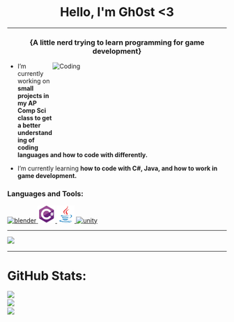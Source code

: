 <h1 align="center">Hello, I'm Gh0st <3</h1>

---

<h3 align="center">{A little nerd trying to learn programming for game development}</h3>
<img align="right" alt="Coding" width="400" height="200" src="https://i.pinimg.com/564x/a6/34/3d/a6343d4c45bd5c20205ce41570ce29e4.jpg">

- I’m currently working on **small projects in my AP Comp Sci class to get a better understanding of coding languages and how to code with differently.**

- I’m currently learning **how to code with C#, Java, and how to work in game development.**

<p align="left">
</p>
<h3 align="left">Languages and Tools:</h3>
<p align="left"> <a href="https://www.blender.org/" target="_blank" rel="noreferrer"> <img src="https://download.blender.org/branding/community/blender_community_badge_white.svg" alt="blender" width="40" height="40"/> </a> <a href="https://www.w3schools.com/cs/" target="_blank" rel="noreferrer"> <img src="https://raw.githubusercontent.com/devicons/devicon/master/icons/csharp/csharp-original.svg" alt="csharp" width="40" height="40"/> </a> <a href="https://www.java.com" target="_blank" rel="noreferrer"> <img src="https://raw.githubusercontent.com/devicons/devicon/master/icons/java/java-original.svg" alt="java" width="40" height="40"/> </a> <a href="https://unity.com/" target="_blank" rel="noreferrer"> <img src="https://www.vectorlogo.zone/logos/unity3d/unity3d-icon.svg" alt="unity" width="40" height="40"/> </a> </p>


---

<a href="https://count.getloli.com/"><img src="https://count.getloli.com/get/@missingno247?theme=rule34"/></a><br/>


---

# GitHub Stats:
![](https://github-readme-stats.vercel.app/api?username=missingno247&theme=tokyonight&hide_border=false&include_all_commits=false&count_private=false)<br/>
![](https://github-readme-streak-stats.herokuapp.com/?user=missingno247&theme=tokyonight&hide_border=false)<br/>
![](https://github-readme-stats.vercel.app/api/top-langs/?username=missingno247&theme=tokyonight&hide_border=false&include_all_commits=false&count_private=false&layout=compact)

